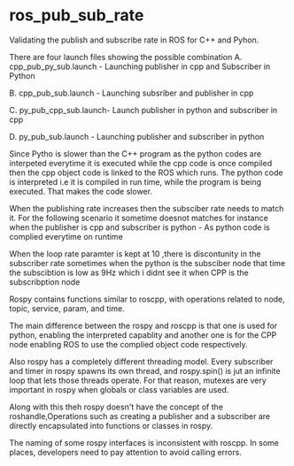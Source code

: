 # ros_pub_sub_rate
Validating the publish and subscribe rate in ROS for C++ and Pyhon.

There are four launch files showing the possible combination
A. cpp_pub_py_sub.launch - Launching publisher in cpp and Subscriber in Python

B. cpp_pub_sub.launch - Launching subsriber and publisher in cpp

C. py_pub_cpp_sub.launch- Launch publisher in python and subscriber in cpp

D. py_pub_sub.launch - Launching publisher and subscriber in python

Since Pytho is slower than the C++ program as the python codes are interpeted everytime it is executed while the cpp code is once compiled then the cpp object code is linked to the ROS which runs.
The python code is interpreted i.e it is compiled in run time, while the program is being executed. That makes the code slower.

When the publishing rate increases then the subsciber rate needs to match it. For the following scenario it sometime doesnot matches for instance when the publisher is cpp and subscriber is python - As python code is complied everytime on runtime

When the loop rate paramter is kept at 10 ,there is discontunity in the subscriber rate sometimes when the python is the subsciber node that time the subscibtion is low as 9Hz which i didnt see it when CPP is the subscribption node  

Rospy contains functions similar to roscpp, with operations related to node, topic, service, param, and time.

The main difference between the rospy and roscpp is that one is used for python, enabling the interpreted capablity and another one is for the CPP node enabling ROS to use the complied object code respectively.

Also rospy has a completely different threading model. Every subscriber and timer in rospy spawns its own thread, and rospy.spin() is jut an infinite loop that lets those threads operate. For that reason, mutexes are very important in rospy when globals or class variables are used.

Along with this theh rospy doesn't have the concept of the roshandle,Operations such as creating a publisher and a subscriber are directly encapsulated into functions or classes in rospy. 

The naming of some rospy interfaces is inconsistent with roscpp. In some places, developers need to pay attention to avoid calling errors.
